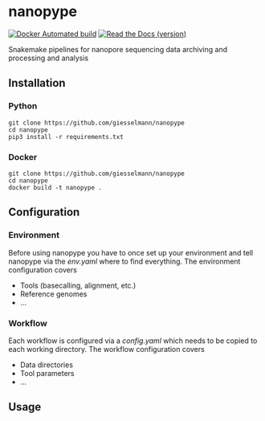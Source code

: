 # nanopype 

[![Docker Automated build](https://img.shields.io/docker/automated/giesselmann/nanopype.svg)](https://hub.docker.com/r/giesselmann/nanopype/) [![Read the Docs (version)](https://img.shields.io/readthedocs/nanopype/development.svg)](https://nanopype.readthedocs.io/en/development/)


Snakemake pipelines for nanopore sequencing data archiving and processing and analysis

## Installation
### Python

    git clone https://github.com/giesselmann/nanopype
    cd nanopype
	pip3 install -r requirements.txt

### Docker
	git clone https://github.com/giesselmann/nanopype
	cd nanopype
	docker build -t nanopype .

## Configuration

### Environment
Before using nanopype you have to once set up your environment and tell nanopype via the *env.yaml* where to find everything. The environment configuration covers

 - Tools (basecalling, alignment, etc.)
 - Reference genomes
 - ...

### Workflow
Each workflow is configured via a *config.yaml* which needs to be copied to each working directory. The workflow configuration covers

 - Data directories
 - Tool parameters
 - ...

## Usage


